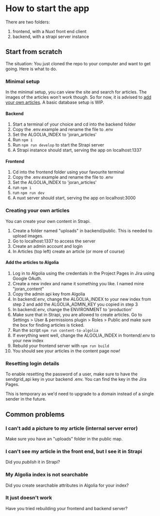 # How to start the app

There are two folders:

1. frontend, with a Nuxt front end client
2. backend, with a strapi server instance

## Start from scratch

The situation: You just cloned the repo to your computer and want to get going. Here is what to do.

### Minimal setup

In the minimal setup, you can view the site and search for articles. The images of the articles won't work though. So for now, it is advised to [add your own articles](creating-your-own-articles). A basic database setup is WIP.

#### Backend

1. Start a terminal of your choice and cd into the backend folder
2. Copy the .env.example and rename the file to .env
3. Set the ALGOLIA_INDEX to 'joran_articles'
4. Run `npm i`
5. Run `npm run develop` to start the Strapi server
6. A Strapi instance should start, serving the app on localhost:1337

#### Frontend

1. Cd into the frontend folder using your favourite terminal
2. Copy the .env.example and rename the file to .env
3. Set the ALGOLIA_INDEX to 'joran_articles'
4. run `npm i`
5. run `npm run dev`
6. A nuxt server should start, serving the app on localhost:3000

### Creating your own articles

You can create your own content in Strapi.

1. Create a folder named "uploads" in backend/public. This is needed to upload images.
2. Go to localhost:1337 to access the server
3. Create an admin account and login
4. In Articles (top left) create an article (or more of course)

#### Add the articles to Algolia

1. Log in to Algolia using the credentials in the Project Pages in Jira using Google OAuth.
2. Create a new index and name it something you like. I named mine "joran_content"
3. Copy the admin api key from Algolia
4. In backend/.env, change the ALGOLIA_INDEX to your new index from step 2 and add the ALGOLIA_ADMIN_KEY you copied in step 3
5. In backend/.env, change the ENVIRONMENT to 'production'
6. Make sure that in Strapi, you are allowed to create articles. Go to Settings > User & permissions plugin > Roles > Public and make sure the box for finding articles is ticked.
7. Run the script `npm run content-to-algolia`
8. If everything went well, change the ALGOLIA_INDEX in frontend/.env to your new index
9. Rebuild your frontend server with `npm run build`
10. You should see your articles in the content page now!

### Resetting login details

To enable resetting the password of a user, make sure to have the sendgrid_api key in your backend .env. You can find the key in the Jira Pages.

This is temporary as we'd need to upgrade to a domain instead of a single sender in the future.

## Common problems

### I can't add a picture to my article (internal server error)

Make sure you have an "uploads" folder in the public map.

### I can't see my article in the front end, but I see it in Strapi

Did you _publish_ it in Strapi?

### My Algolia index is not searchable

Did you create searchable attributes in Algolia for your index?

### It just doesn't work

Have you tried rebuilding your frontend and backend server?
